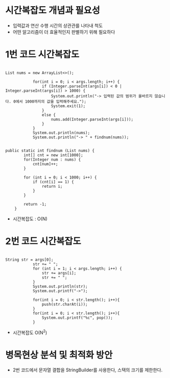 # 시간복잡도 개념과 필요성
- 입력값과 연산 수행 시간의 상관관를 나타내 척도
- 어떤 알고리즘이 더 효율적인지 판별하기 위해 필요하다

# 1번 코드 시간복잡도
<pre><code>
List<Integer> nums = new ArrayList<>();

            for(int i = 0; i < args.length; i++) {
                if (Integer.parseInt(args[i]) < 0 | Integer.parseInt(args[i]) > 1000) {
                    System.out.println("-> 입력된 값의 범위가 올바르지 않습니다. 0에서 1000까지의 값을 입력해주세요.");
                    System.exit(1);
                }
                else {
                    nums.add(Integer.parseInt(args[i]));
                }
            }
            System.out.println(nums);
            System.out.println("-> " + findnum(nums));
</code></pre>
<pre><code>
public static int findnum (List<Integer> nums) {
        int[] cnt = new int[1000];
        for(Integer num : nums) {
            cnt[num]++;
        }

        for (int i = 0; i < 1000; i++) {
            if (cnt[i] == 1) {
                return i;
            }
        }

        return -1;
    }
</code></pre>

- 시간복잡도 : O(N)

# 2번 코드 시간복잡도
<pre><code>
String str = args[0];
            str += " ";
            for (int i = 1; i < args.length; i++) {
                str += args[i];
                str += " ";
            }
            System.out.println(str);
            System.out.printf("->");

            for(int i = 0; i < str.length(); i++){
                push(str.charAt(i));
            }
            for(int i = 0; i < str.length(); i++){
                System.out.printf("%c", pop());
            }
</code></pre>

- 시간복잡도 O(N<sup>2</sup>)

# 병목현상 분석 및 최적화 방안
- 2번 코드에서 문자열 결합을 StringBuilder를 사용한다, 스택의 크기를 제한한다.  